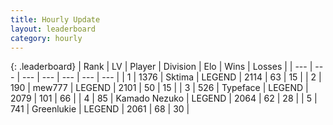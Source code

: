 ```yaml
---
title: Hourly Update
layout: leaderboard
category: hourly
---
```


{: .leaderboard}
| Rank | LV | Player | Division | Elo | Wins | Losses |
| --- | --- | --- | --- | --- | --- | --- |
| <span data-change="0">1</span> | 1376 | <span title="ID: 353063">Sktima</span> | LEGEND | <span data-change="0">2114</span> | <span data-change="0">63</span> | <span data-change="0">15</span> |
| <span data-change="0">2</span> | 190 | <span title="ID: 5578">mew777</span> | LEGEND | <span data-change="0">2101</span> | <span data-change="0">50</span> | <span data-change="0">15</span> |
| <span data-change="0">3</span> | 526 | <span title="ID: 628233">Typeface</span> | LEGEND | <span data-change="0">2079</span> | <span data-change="0">101</span> | <span data-change="0">66</span> |
| <span data-change="0">4</span> | 85 | <span title="ID: 665001">Kamado Nezuko</span> | LEGEND | <span data-change="0">2064</span> | <span data-change="0">62</span> | <span data-change="0">28</span> |
| <span data-change="0">5</span> | 741 | <span title="ID: 540">Greenlukie</span> | LEGEND | <span data-change="0">2061</span> | <span data-change="0">68</span> | <span data-change="0">30</span> |